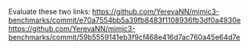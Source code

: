 Evaluate these two links: 
https://github.com/YerevaNN/mimic3-benchmarks/commit/e70a7554bb5a39fb8483f1108936fb3df0a4930e  
https://github.com/YerevaNN/mimic3-benchmarks/commit/59b5559141eb3f9cf468e416d7ac760a45e64d7e

